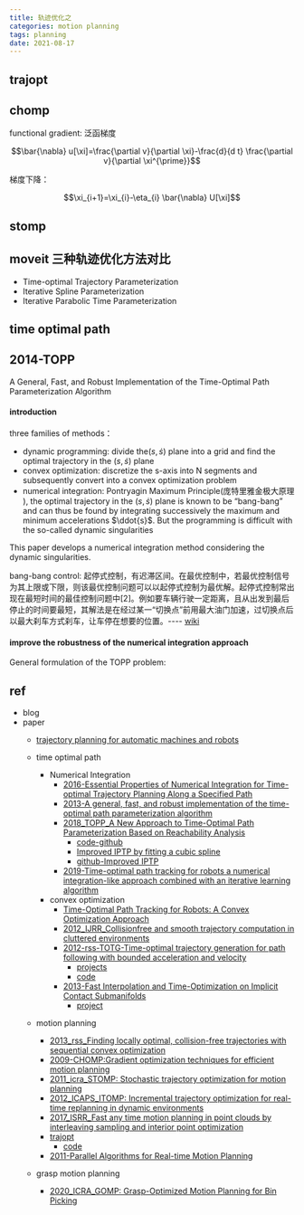 ```yaml
---
title: 轨迹优化之
categories: motion planning
tags: planning
date: 2021-08-17
---
```


## trajopt


## chomp

functional gradient: 泛函梯度

$$\bar{\nabla} u[\xi]=\frac{\partial v}{\partial \xi}-\frac{d}{d t} \frac{\partial v}{\partial \xi^{\prime}}$$

梯度下降：

$$\xi_{i+1}=\xi_{i}-\eta_{i} \bar{\nabla} U[\xi]$$

## stomp

## moveit 三种轨迹优化方法对比

- Time-optimal Trajectory Parameterization
- Iterative Spline Parameterization
- Iterative Parabolic Time Parameterization

## time optimal path

## 2014-TOPP

A General, Fast, and Robust Implementation of the Time-Optimal Path Parameterization Algorithm

#### introduction

three families of methods：

- dynamic programming: divide the$(s, \dot{s})$ plane into a grid and find the optimal trajectory in the $(s,\dot{s})$ plane
- convex optimization: discretize the s-axis into N segments and subsequently convert into a convex optimization problem
- numerical integration: Pontryagin Maximum Principle(庞特里雅金极大原理 ), the optimal trajectory in the $(s, \dot{s})$ plane is known to be “bang-bang” and can thus be found by integrating successively the maximum and minimum accelerations $\ddot{s}$. But the programming is difficult with the so-called dynamic singularities


This paper develops a numerical integration method considering the dynamic singularities.

bang-bang control: 起停式控制，有迟滞区间。在最优控制中，若最优控制信号为其上限或下限，则该最优控制问题可以以起停式控制为最优解。起停式控制常出现在最短时间的最佳控制问题中[2]。例如要车辆行驶一定距离，且从出发到最后停止的时间要最短，其解法是在经过某一“切换点”前用最大油门加速，过切换点后以最大刹车方式刹车，让车停在想要的位置。---- [wiki](https://zh.wikipedia.org/wiki/%E8%B5%B7%E5%81%9C%E5%BC%8F%E6%8E%A7%E5%88%B6)

#### improve the robustness of the numerical integration approach

General formulation of the TOPP problem:








## ref

- blog 
- paper
    - [trajectory planning for automatic machines and robots]()
    - time optimal path
        - Numerical Integration
            - [2016-Essential Properties of Numerical Integration for Time-optimal Trajectory Planning Along a Specified Path]()
            - [2013-A general, fast, and robust implementation of the time-optimal path parameterization algorithm]()
            - [2018_TOPP_A New Approach to Time-Optimal Path Parameterization Based on Reachability Analysis](https://arxiv.org/abs/1707.07239)
                - [code-github](https://github.com/quangounet/TOPP)
                - [Improved IPTP by fitting a cubic spline](https://github.com/ros-planning/moveit/pull/382)
                - [github-Improved IPTP](https://github.com/ros-planning/moveit/tree/master/moveit_core/trajectory_processing/src)
            - [2019-Time-optimal path tracking for robots a numerical integration-like approach combined with an iterative learning algorithm]()
        - convex optimization
            - [Time-Optimal Path Tracking for Robots: A Convex Optimization Approach]()
            - [2012_IJRR_Collisionfree and smooth trajectory computation in cluttered environments]()
            - [2012-rss-TOTG-Time-optimal trajectory generation for path following with bounded acceleration and velocity](http://www.roboticsproceedings.org/rss08/p27.pdf)
                - [projects](http://www.golems.org/projects/traj.html)
                - [code](https://github.com/tobiaskunz/trajectories)
            - [2013-Fast Interpolation and Time-Optimization on Implicit Contact Submanifolds]()
                - [project](https://motion.cs.illinois.edu/mintos/)
            
    - motion planning
        - [2013_rss_Finding locally optimal, collision-free trajectories with sequential convex optimization]()
        - [2009-CHOMP:Gradient optimization techniques for efficient motion planning]()
        - [2011_icra_STOMP: Stochastic trajectory optimization for motion planning]()
        - [2012_ICAPS_ITOMP: Incremental trajectory optimization for real-time replanning in dynamic environments]()
        - [2017_ISRR_Fast any time motion planning in point clouds by interleaving sampling and interior point optimization]()
        - [trajopt](https://rll.berkeley.edu/trajopt/doc/sphinx_build/html/) 
            - [code](https://github.com/joschu/trajopt)
        - [2011-Parallel Algorithms for Real-time Motion Planning](https://www.ri.cmu.edu/pub_files/2011/7/mcnaughton-thesis.pdf)
    - grasp motion planning
        - [2020_ICRA_GOMP: Grasp-Optimized Motion Planning for Bin Picking]()
